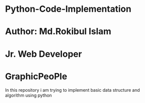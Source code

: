 # Python-Code-Implementation
# Author: Md.Rokibul Islam
# Jr. Web Developer
# GraphicPeoPle
In this repository i am trying to implement basic data structure and algorithm using python

